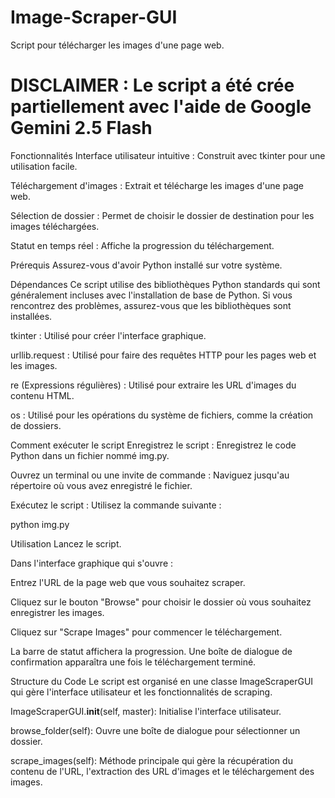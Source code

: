 # Image-Scraper-GUI
Script pour télécharger les images d'une page web.

# DISCLAIMER : Le script a été crée partiellement avec l'aide de Google Gemini 2.5 Flash

Fonctionnalités
Interface utilisateur intuitive : Construit avec tkinter pour une utilisation facile.

Téléchargement d'images : Extrait et télécharge les images d'une page web.

Sélection de dossier : Permet de choisir le dossier de destination pour les images téléchargées.

Statut en temps réel : Affiche la progression du téléchargement.

Prérequis
Assurez-vous d'avoir Python installé sur votre système.

Dépendances
Ce script utilise des bibliothèques Python standards qui sont généralement incluses avec l'installation de base de Python.
Si vous rencontrez des problèmes, assurez-vous que les bibliothèques sont installées.

tkinter : Utilisé pour créer l'interface graphique.

urllib.request : Utilisé pour faire des requêtes HTTP pour les pages web et les images.

re (Expressions régulières) : Utilisé pour extraire les URL d'images du contenu HTML.

os : Utilisé pour les opérations du système de fichiers, comme la création de dossiers.

Comment exécuter le script
Enregistrez le script : Enregistrez le code Python dans un fichier nommé img.py.

Ouvrez un terminal ou une invite de commande : Naviguez jusqu'au répertoire où vous avez enregistré le fichier.

Exécutez le script : Utilisez la commande suivante :

python img.py

Utilisation
Lancez le script.

Dans l'interface graphique qui s'ouvre :

Entrez l'URL de la page web que vous souhaitez scraper.

Cliquez sur le bouton "Browse" pour choisir le dossier où vous souhaitez enregistrer les images.

Cliquez sur "Scrape Images" pour commencer le téléchargement.

La barre de statut affichera la progression. Une boîte de dialogue de confirmation apparaîtra une fois le téléchargement terminé.

Structure du Code
Le script est organisé en une classe ImageScraperGUI qui gère l'interface utilisateur et les fonctionnalités de scraping.

ImageScraperGUI.__init__(self, master): Initialise l'interface utilisateur.

browse_folder(self): Ouvre une boîte de dialogue pour sélectionner un dossier.

scrape_images(self): Méthode principale qui gère la récupération du contenu de l'URL, l'extraction des URL d'images et le téléchargement des images.
